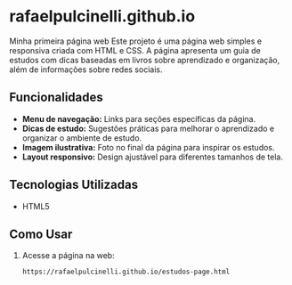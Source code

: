 # rafaelpulcinelli.github.io
Minha primeira página web
Este projeto é uma página web simples e responsiva criada com HTML e CSS. A página apresenta um guia de estudos com dicas baseadas em livros sobre aprendizado e organização, além de informações sobre redes sociais.

## Funcionalidades

- **Menu de navegação:** Links para seções específicas da página.
- **Dicas de estudo:** Sugestões práticas para melhorar o aprendizado e organizar o ambiente de estudo.
- **Imagem ilustrativa:** Foto no final da página para inspirar os estudos.
- **Layout responsivo:** Design ajustável para diferentes tamanhos de tela.

## Tecnologias Utilizadas

- HTML5

## Como Usar

1. Acesse a página na web:
   ```bash
   https://rafaelpulcinelli.github.io/estudos-page.html
